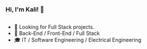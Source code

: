 ### Hi, I'm Kali! 🔎

##
- 🔭 Looking for Full Stack projects.
- 📑 Back-End / Front-End / Full Stack
- 🎓 IT / Software Engineering / Electrical Engineering
